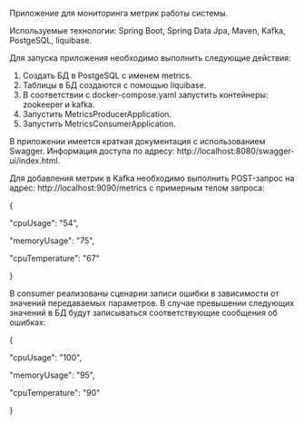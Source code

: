 Приложение для мониторинга метрик работы системы.

Используемые технологии: Spring Boot, Spring Data Jpa, Maven, Kafka, PostgeSQL, liquibase.

Для запуска приложения необходимо выполнить следующие действия:
1. Создать БД в PostgeSQL с именем metrics.
2. Таблицы в БД создаются с помощью liquibase.
3. В соответствии с docker-compose.yaml запустить контейнеры: zookeeper и kafka.
4. Запустить MetricsProducerApplication.
5. Запустить MetricsConsumerApplication.

В приложении имеется краткая документация с использованием Swagger.
Информация доступа по адресу: http://localhost:8080/swagger-ui/index.html.

Для добавления метрик в Kafka необходимо выполнить POST-запрос на адрес: http://localhost:9090/metrics с примерным телом запроса:

{

"cpuUsage": "54",

"memoryUsage": "75",

"cpuTemperature": "67"

}

В consumer реализованы сценарии записи ошибки в зависимости от значений передаваемых параметров. В случае превышении следующих значений в БД будут записываться соответствующие сообщения об ошибках:

{

"cpuUsage": "100",

"memoryUsage": "95",

"cpuTemperature": "90"

}